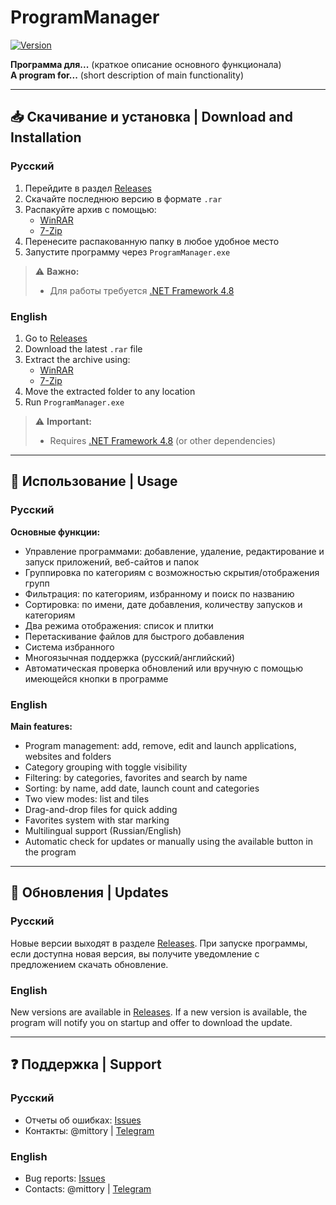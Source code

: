# ProgramManager

[![Version](https://img.shields.io/badge/version-1.3.1-blue)](https://github.com/MITTORY/ProgramManager/releases)

**Программа для...** (краткое описание основного функционала)  
**A program for...** (short description of main functionality)

---

## 📥 Скачивание и установка | Download and Installation

### Русский
1. Перейдите в раздел [Releases](https://github.com/MITTORY/ProgramManager/releases)
2. Скачайте последнюю версию в формате `.rar`
3. Распакуйте архив с помощью:
   - [WinRAR](https://www.win-rar.com/)
   - [7-Zip](https://www.7-zip.org/)
4. Перенесите распакованную папку в любое удобное место
5. Запустите программу через `ProgramManager.exe`

> ⚠️ **Важно:**
> - Для работы требуется [.NET Framework 4.8](https://dotnet.microsoft.com/download/dotnet-framework)

### English
1. Go to [Releases](https://github.com/MITTORY/ProgramManager/releases)
2. Download the latest `.rar` file
3. Extract the archive using:
   - [WinRAR](https://www.win-rar.com/)
   - [7-Zip](https://www.7-zip.org/)
4. Move the extracted folder to any location
5. Run `ProgramManager.exe`

> ⚠️ **Important:**
> - Requires [.NET Framework 4.8](https://dotnet.microsoft.com/download/dotnet-framework) (or other dependencies)

---

## 🚀 Использование | Usage

### Русский
**Основные функции:**
   - Управление программами: добавление, удаление, редактирование и запуск приложений, веб-сайтов и папок
   - Группировка по категориям с возможностью скрытия/отображения групп
   - Фильтрация: по категориям, избранному и поиск по названию
   - Сортировка: по имени, дате добавления, количеству запусков и категориям
   - Два режима отображения: список и плитки
   - Перетаскивание файлов для быстрого добавления
   - Система избранного
   - Многоязычная поддержка (русский/английский)
   - Автоматическая проверка обновлений или вручную с помощью имеющейся кнопки в программе

### English
**Main features:**
   - Program management: add, remove, edit and launch applications, websites and folders
   - Category grouping with toggle visibility
   - Filtering: by categories, favorites and search by name
   - Sorting: by name, add date, launch count and categories
   - Two view modes: list and tiles
   - Drag-and-drop files for quick adding
   - Favorites system with star marking
   - Multilingual support (Russian/English)
   - Automatic check for updates or manually using the available button in the program

---

## 🔄 Обновления | Updates

### Русский
Новые версии выходят в разделе [Releases](https://github.com/MITTORY/ProgramManager/releases).
При запуске программы, если доступна новая версия, вы получите уведомление с предложением скачать обновление.

### English
New versions are available in [Releases](https://github.com/MITTORY/ProgramManager/releases).
If a new version is available, the program will notify you on startup and offer to download the update.

---

## ❓ Поддержка | Support

### Русский
- Отчеты об ошибках: [Issues](https://github.com/mittory/program/issues)
- Контакты: @mittory | [Telegram](https://t.me/mittory)

### English
- Bug reports: [Issues](https://github.com/mittory/program/issues)
- Contacts: @mittory | [Telegram](https://t.me/mittory)
